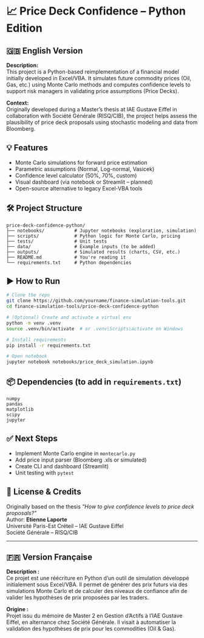 
# 📈 Price Deck Confidence – Python Edition

## 🇬🇧 English Version

**Description:**  
This project is a Python-based reimplementation of a financial model initially developed in Excel/VBA. It simulates future commodity prices (Oil, Gas, etc.) using Monte Carlo methods and computes confidence levels to support risk managers in validating price assumptions (Price Decks).

**Context:**  
Originally developed during a Master’s thesis at IAE Gustave Eiffel in collaboration with Société Générale (RISQ/CIB), the project helps assess the plausibility of price deck proposals using stochastic modeling and data from Bloomberg.

## 💡 Features
- Monte Carlo simulations for forward price estimation
- Parametric assumptions (Normal, Log-normal, Vasicek)
- Confidence level calculator (50%, 70%, custom)
- Visual dashboard (via notebook or Streamlit – planned)
- Open-source alternative to legacy Excel-VBA tools

## 🛠 Project Structure
```
price-deck-confidence-python/
├── notebooks/           # Jupyter notebooks (exploration, simulation)
├── scripts/             # Python logic for Monte Carlo, pricing
├── tests/               # Unit tests
├── data/                # Example inputs (to be added)
├── outputs/             # Simulated results (charts, CSV, etc.)
├── README.md            # You're reading it
└── requirements.txt     # Python dependencies
```

## ▶️ How to Run

```bash
# Clone the repo
git clone https://github.com/yourname/finance-simulation-tools.git
cd finance-simulation-tools/price-deck-confidence-python

# (Optional) Create and activate a virtual env
python -m venv .venv
source .venv/bin/activate  # or .venv\Scripts\activate on Windows

# Install requirements
pip install -r requirements.txt

# Open notebook
jupyter notebook notebooks/price_deck_simulation.ipynb
```

## 📦 Dependencies (to add in `requirements.txt`)
```
numpy
pandas
matplotlib
scipy
jupyter
```

## ✅ Next Steps
- Implement Monte Carlo engine in `montecarlo.py`
- Add price input parser (Bloomberg .xls or simulated)
- Create CLI and dashboard (Streamlit)
- Unit testing with `pytest`

## 📄 License & Credits
Originally based on the thesis *"How to give confidence levels to price deck proposals?"*  
Author: **Etienne Laporte**  
Université Paris-Est Créteil – IAE Gustave Eiffel  
Société Générale – RISQ/CIB

---

## 🇫🇷 Version Française

**Description :**  
Ce projet est une réécriture en Python d’un outil de simulation développé initialement sous Excel/VBA. Il permet de générer des prix futurs via des simulations Monte Carlo et de calculer des niveaux de confiance afin de valider les hypothèses de prix proposées par les traders.

**Origine :**  
Projet issu du mémoire de Master 2 en Gestion d’Actifs à l’IAE Gustave Eiffel, en alternance chez Société Générale. Il visait à automatiser la validation des hypothèses de prix pour les commodities (Oil & Gas).
